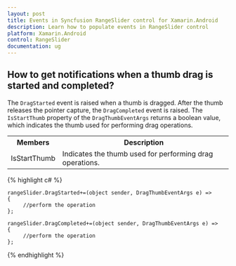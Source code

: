 ```yaml
---
layout: post
title: Events in Syncfusion RangeSlider control for Xamarin.Android
description: Learn how to populate events in RangeSlider control
platform: Xamarin.Android
control: RangeSlider 
documentation: ug
---
```


## How to get notifications when a thumb drag is started and completed?

The `DragStarted` event is raised when a thumb is dragged. After the thumb releases the pointer capture, the `DragCompleted` event is raised. The `IsStartThumb` property of the `DragThumbEventArgs` returns a boolean value, which indicates the thumb used for performing drag operations.

<table>
<tr>
<th>Members</th>
<th>Description</th>
</tr>
<tr>
<td>IsStartThumb</td>
<td>Indicates the thumb used for performing drag operations.</td>
</tr>
</table>

                                                
{% highlight c# %}

	rangeSlider.DragStarted+=(object sender, DragThumbEventArgs e) =>
	{
         //perform the operation
	};

	rangeSlider.DragCompleted+=(object sender, DragThumbEventArgs e) =>
	{
         //perform the operation
	};

{% endhighlight %}

                                    

